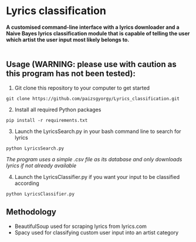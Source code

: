 # Lyrics classification
**A customised command-line interface with a lyrics downloader and a Naive Bayes lyrics classification module that is capable of telling the user which artist the user input most likely belongs to.**
<br></br>
## Usage (WARNING: please use with caution as this program has not been tested):

1. Git clone this repository to your computer to get started

```git clone https://github.com/paizsgyorgy/Lyrics_classification.git```

2. Install all required Python packages

```pip install -r requirements.txt```

3. Launch the LyricsSearch.py in your bash command line to search for lyrics

```python LyricsSearch.py```


*The program uses a simple .csv file as its database and only downloads lyrics if not already available*

4. Launch the LyricsClassifier.py if you want your input to be classified according

```python LyricsClassifier.py```


## Methodology
* BeautifulSoup used for scraping lyrics from lyrics.com
* Spacy used for classifying custom user input into an artist category
